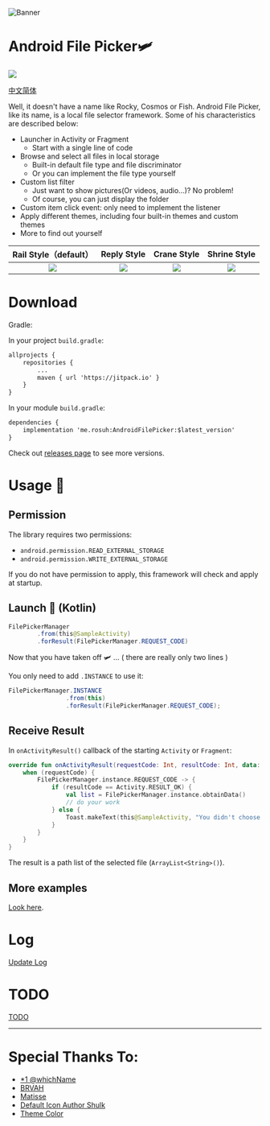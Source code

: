![Banner](https://raw.githubusercontent.com/rosuH/AndroidFilePicker/master/images/AndroidFilePicker_Banner_Dr_Sugiyama.png)

# Android File Picker🛩️

[![](https://jitpack.io/v/me.rosuh/AndroidFilePicker.svg)](https://jitpack.io/#me.rosuh/AndroidFilePicker)

[中文简体](https://github.com/rosuH/AndroidFilePicker/blob/master/README_CN.md)

Well, it doesn't have a name like Rocky, Cosmos or Fish. Android File Picker, like its name, is a local file selector framework. Some of his characteristics are described below:

- Launcher in Activity or Fragment
  - Start with a single line of code
- Browse and select all files in local storage
  - Built-in default file type and file discriminator
  - Or you can implement the file type yourself
- Custom list filter
  - Just want to show pictures(Or videos, audio...)?  No problem!
  - Of course, you can just display the folder
- Custom item click event: only need to implement the listener
- Apply different themes, including four built-in themes and custom themes
- More to find out yourself

|                    Rail Style（default）                     |                         Reply Style                          |                         Crane Style                          |                         Shrine Style                         |
| :----------------------------------------------------------: | :----------------------------------------------------------: | :----------------------------------------------------------: | :----------------------------------------------------------: |
| ![](https://raw.githubusercontent.com/rosuH/AndroidFilePicker/master/images/default_theme.png) | ![](https://raw.githubusercontent.com/rosuH/AndroidFilePicker/master/images/reply_theme.png) | ![](https://raw.githubusercontent.com/rosuH/AndroidFilePicker/master/images/crane_theme.png) | ![](https://raw.githubusercontent.com/rosuH/AndroidFilePicker/master/images/shrine_theme.png) |

# Download

Gradle:

In your project `build.gradle`:

```xml
allprojects {
    repositories {
	    ...
    	maven { url 'https://jitpack.io' }
    }
}
```

In your module `build.gradle`:

```xml
dependencies {
    implementation 'me.rosuh:AndroidFilePicker:$latest_version'
}
```

Check out [releases page](https://github.com/rosuH/AndroidFilePicker/releases) to see more versions.

# Usage 📑 

## Permission

The library requires two permissions:

- `android.permission.READ_EXTERNAL_STORAGE`
- `android.permission.WRITE_EXTERNAL_STORAGE`

If you do not have permission to apply, this framework will check and apply at startup.

## Launch 🚀 (Kotlin)

```java
FilePickerManager
        .from(this@SampleActivity)
        .forResult(FilePickerManager.REQUEST_CODE)
```

Now that you have taken off 🛩️ ... ( there are really only two lines )

You only need to add `.INSTANCE` to use it:

```java
FilePickerManager.INSTANCE
                .from(this)
                .forResult(FilePickerManager.REQUEST_CODE);
```



## Receive Result

In `onActivityResult()` callback of the starting `Activity` or `Fragment`:

```kotlin
override fun onActivityResult(requestCode: Int, resultCode: Int, data: Intent?) {
    when (requestCode) {
        FilePickerManager.instance.REQUEST_CODE -> {
            if (resultCode == Activity.RESULT_OK) {
                val list = FilePickerManager.instance.obtainData()
                // do your work
            } else {
                Toast.makeText(this@SampleActivity, "You didn't choose anything~", Toast.LENGTH_SHORT).show()
            }
        }
    }
}
```

The result is a path list of the selected file (`ArrayList<String>()`).



## More examples

[Look here](https://github.com/rosuH/AndroidFilePicker/wiki/4.-%E7%A4%BA%E4%BE%8B%E5%8F%8A%E8%A7%A3%E9%87%8A).

# Log

[Update Log](https://github.com/rosuH/AndroidFilePicker/wiki/%E6%9B%B4%E6%96%B0%E6%97%A5%E5%BF%97)

# TODO

[TODO](https://github.com/rosuH/AndroidFilePicker/wiki/TODO)



---

# Special Thanks To:

- [*1 @whichName](https://github.com/whichname)
- [BRVAH](https://github.com/CymChad/BaseRecyclerViewAdapterHelper)
- [Matisse](https://github.com/zhihu/Matisse)
- [Default Icon Author Shulk](http://iconfont.cn/collections/detail?spm=a313x.7781069.1998910419.d9df05512&cid=11271)
- [Theme Color](https://material.io/design/material-studies/about-our-material-studies.html)
